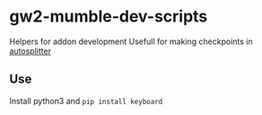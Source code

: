 # gw2-mumble-dev-scripts
 Helpers for addon development
 Usefull for making checkpoints in [autosplitter](https://github.com/Stonos/guildwars2-sab-autosplit)

## Use
Install python3 and ``pip install keyboard``
